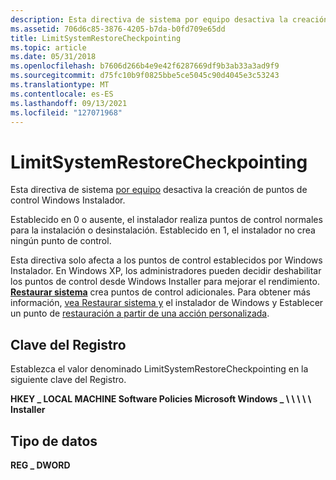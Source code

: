 ```yaml
---
description: Esta directiva de sistema por equipo desactiva la creación de puntos de control Windows Instalador.
ms.assetid: 706d6c85-3876-4205-b7da-b0fd709e65dd
title: LimitSystemRestoreCheckpointing
ms.topic: article
ms.date: 05/31/2018
ms.openlocfilehash: b7606d266b4e9e42f6287669df9b3ab33a3ad9f9
ms.sourcegitcommit: d75fc10b9f0825bbe5ce5045c90d4045e3c53243
ms.translationtype: MT
ms.contentlocale: es-ES
ms.lasthandoff: 09/13/2021
ms.locfileid: "127071968"
---
```

# <a name="limitsystemrestorecheckpointing"></a>LimitSystemRestoreCheckpointing

Esta directiva de sistema [por equipo](system-policy.md) desactiva la creación de puntos de control Windows Instalador.

Establecido en 0 o ausente, el instalador realiza puntos de control normales para la instalación o desinstalación. Establecido en 1, el instalador no crea ningún punto de control.

Esta directiva solo afecta a los puntos de control establecidos por Windows Instalador. En Windows XP, los administradores pueden decidir deshabilitar los puntos de control desde Windows Installer para mejorar el rendimiento. [**Restaurar sistema**](../sr/system-restore-portal.md) crea puntos de control adicionales. Para obtener más información, [vea Restaurar sistema y](system-restore-points-and-the-windows-installer.md) el instalador de Windows y Establecer un punto de [restauración a partir de una acción personalizada](setting-a-restore-point-from-a-custom-action.md).

## <a name="registry-key"></a>Clave del Registro

Establezca el valor denominado LimitSystemRestoreCheckpointing en la siguiente clave del Registro.

**HKEY \_ LOCAL MACHINE Software Policies Microsoft Windows \_ \\ \\ \\ \\ \\ Installer**

## <a name="data-type"></a>Tipo de datos

**REG \_ DWORD**

 

 
